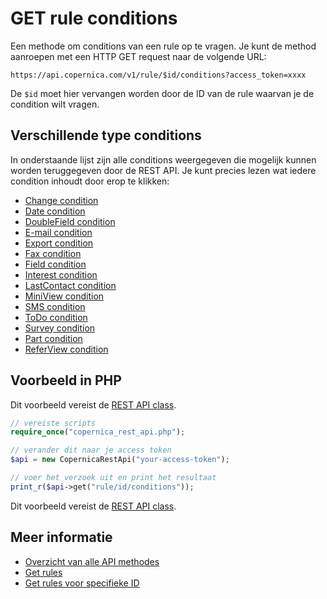 # GET rule conditions

Een methode om conditions van een rule op te vragen. 
Je kunt de method aanroepen met een HTTP GET request naar de volgende URL:

`https://api.copernica.com/v1/rule/$id/conditions?access_token=xxxx`

De `$id` moet hier vervangen worden door de ID van de rule waarvan je de condition wilt vragen.


## Verschillende type conditions

In onderstaande lijst zijn alle conditions weergegeven die mogelijk 
kunnen worden teruggegeven door de REST API. Je kunt precies lezen 
wat iedere condition inhoudt door erop te klikken:

- [Change condition](./rest-condition-type-change.md)
- [Date condition](./rest-condition-type-date.md)
- [DoubleField condition](./rest-condition-type-doublefield.md)
- [E-mail condition](./rest-condition-type-email.md)
- [Export condition](./rest-condition-type-export.md)
- [Fax condition](./rest-condition-type-fax.md)
- [Field condition](./rest-condition-type-field.md)
- [Interest condition](./rest-condition-type-interest.md)
- [LastContact condition](./rest-condition-type-lastcontact.md)
- [MiniView condition](./rest-condition-type-miniview.md)
- [SMS condition](./rest-condition-type-sms.md)
- [ToDo condition](./rest-condition-type-todo.md)
- [Survey condition](./rest-condition-type-survey.md)
- [Part condition](./rest-condition-type-part.md)
- [ReferView condition](./rest-condition-type-referview.md)


## Voorbeeld in PHP

Dit voorbeeld vereist de [REST API class](rest-php).

```php
// vereiste scripts
require_once("copernica_rest_api.php");

// verander dit naar je access token
$api = new CopernicaRestApi("your-access-token");

// voer het verzoek uit en print het resultaat
print_r($api->get("rule/id/conditions"));
```
Dit voorbeeld vereist de [REST API class](./rest-php).


## Meer informatie

* [Overzicht van alle API methodes](./rest-api)
* [Get rules](./rest-get-rules)
* [Get rules voor specifieke ID](./rest-get-rule)